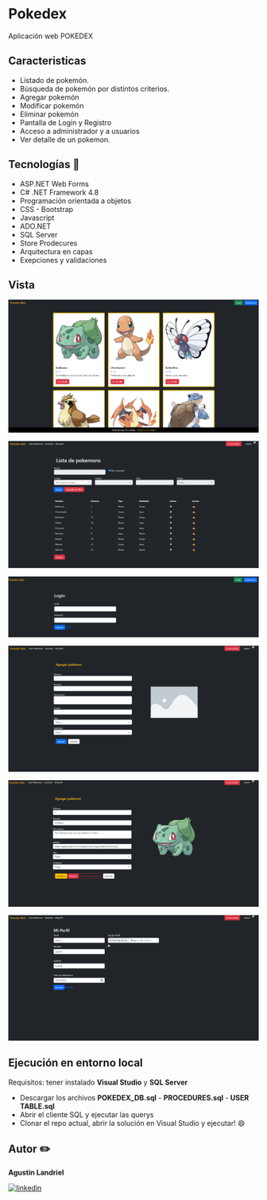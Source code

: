 

# Pokedex

Aplicación web POKEDEX 

## Caracteristicas

- Listado de pokemón.
- Búsqueda de pokemón por distintos criterios.
- Agregar pokemón 
- Modificar pokemón
- Eliminar pokemón
- Pantalla de Login y Registro
- Acceso a administrador y a usuarios
- Ver detalle de un pokemon.

## Tecnologías 🚀
- ASP.NET Web Forms
- C# .NET Framework 4.8
- Programación orientada a objetos
- CSS - Bootstrap 
- Javascript
- ADO.NET
- SQL Server
- Store Prodecures
- Arquitectura en capas
- Exepciones y validaciones


## Vista 

![App Screenshot](https://github.com/AgustinLandriel/screenshots/blob/main/Pokemon%20asp%20img/Inicio.png?raw=true)

![Lista Pokemon ](https://github.com/AgustinLandriel/screenshots/blob/main/Pokemon%20asp%20img/Lista%20y%20filtrado.png?raw=true)

![Login](https://github.com/AgustinLandriel/screenshots/blob/main/Pokemon%20asp%20img/Login.png?raw=true)

![Agregar](https://github.com/AgustinLandriel/screenshots/blob/main/Pokemon%20asp%20img/Alta%20pokemon.png?raw=true)

![Modificar](https://github.com/AgustinLandriel/screenshots/blob/main/Pokemon%20asp%20img/Modificar%20Pokemon.png?raw=true)

![Mi Perfil](https://github.com/AgustinLandriel/screenshots/blob/main/Pokemon%20asp%20img/Mi%20Perfil.png?raw=true)


## Ejecución en entorno local

Requisitos:
tener instalado **Visual Studio** y **SQL Server**

- Descargar los archivos **POKEDEX_DB.sql** - **PROCEDURES.sql** - **USER TABLE.sql**
- Abrir el cliente SQL y ejecutar las querys
- Clonar el repo actual, abrir la solución en Visual Studio y ejecutar! 😄

    
## Autor ✏️
**Agustin Landriel**
	
[![linkedin](https://img.shields.io/badge/linkedin-0A66C2?style=for-the-badge&logo=linkedin&logoColor=white)](https://www.linkedin.com/in/agustin-landriel)

